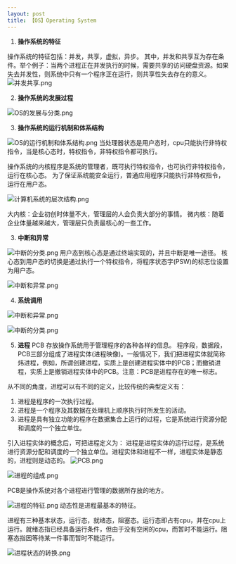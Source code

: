 ```yaml
---
layout: post
title: 【OS】Operating System
---
```




1. **操作系统的特征**

操作系统的特征包括：并发，共享，虚拟，异步。
其中，并发和共享互为存在条件。举个例子：当两个进程正在并发执行的时候，需要共享的访问硬盘资源。如果失去并发性，则系统中只有一个程序正在运行，则共享性失去存在的意义。
![并发共享.png](https://gitee.com/junyang-chen/daily_photo/raw/master/img/并发共享.png)

2. **操作系统的发展过程**

![OS的发展与分类.png](https://gitee.com/junyang-chen/daily_photo/raw/master/img/OS的发展与分类.png)

3. **操作系统的运行机制和体系结构**

![OS的运行机制和体系结构.png](https://gitee.com/junyang-chen/daily_photo/raw/master/img/OS的运行机制和体系结构.png)
当处理器状态是用户态时，cpu只能执行非特权指令，当是核心态时，特权指令，非特权指令都可执行。

操作系统的内核程序是系统的管理者，既可执行特权指令，也可执行非特权指令，运行在核心态。
为了保证系统能安全运行，普通应用程序只能执行非特权指令，运行在用户态。

![计算机系统的层次结构.png](https://gitee.com/junyang-chen/daily_photo/raw/master/img/计算机系统的层次结构.png)

大内核：企业初创时体量不大，管理层的人会负责大部分的事情。
微内核：随着企业体量越来越大，管理层只负责最核心的一些工作。

3. **中断和异常**

![中断的分类.png](https://gitee.com/junyang-chen/daily_photo/raw/master/img/中断的分类.png)
用户态到核心态是通过终端实现的，并且中断是唯一途径。
核心态到用户态的切换是通过执行一个特权指令，将程序状态字(PSW)的标志位设置为用户态。

![中断和异常.png](https://gitee.com/junyang-chen/daily_photo/raw/master/img/中断和异常.png)

4. **系统调用**

![中断和异常.png](https://gitee.com/junyang-chen/daily_photo/raw/master/img/中断和异常.png)

![中断的分类.png](https://gitee.com/junyang-chen/daily_photo/raw/master/img/中断的分类.png)

5. **进程**
PCB 存放操作系统用于管理程序的各种各样的信息。
程序段，数据段，PCB三部分组成了进程实体(进程映像)。一般情况下，我们把进程实体就简称炜进程，例如，所谓创建进程，实质上是创建进程实体中的PCB；而撤销进程，实质上是撤销进程实体中的PCB。注意：PCB是进程存在的唯一标志。

从不同的角度，进程可以有不同的定义，比较传统的典型定义有：
1. 进程是程序的一次执行过程。
2. 进程是一个程序及其数据在处理机上顺序执行时所发生的活动。
3. 进程是具有独立功能的程序在数据集合上运行的过程，它是系统进行资源分配和调度的一个独立单位。

引入进程实体的概念后，可把进程定义为：
进程是进程实体的运行过程，是系统进行资源分配和调度的一个独立单位。进程实体和进程不一样，进程实体是静态的，进程则是动态的。
![PCB.png](https://gitee.com/junyang-chen/daily_photo/raw/master/img/PCB.png)

![进程的组成.png](https://gitee.com/junyang-chen/daily_photo/raw/master/img/进程的组成.png)

PCB是操作系统对各个进程进行管理的数据所存放的地方。

![进程的特征.png](https://gitee.com/junyang-chen/daily_photo/raw/master/img/进程的特征.png)
动态性是进程最基本的特征。

进程有三种基本状态，运行态，就绪态，阻塞态。运行态即占有cpu，并在cpu上运行。就绪态指已经具备运行条件，但由于没有空闲的cpu，而暂时不能运行。阻塞态指因等待某一件事而暂时不能运行。

![进程状态的转换.png](https://gitee.com/junyang-chen/daily_photo/raw/master/img/进程状态的转换.png)